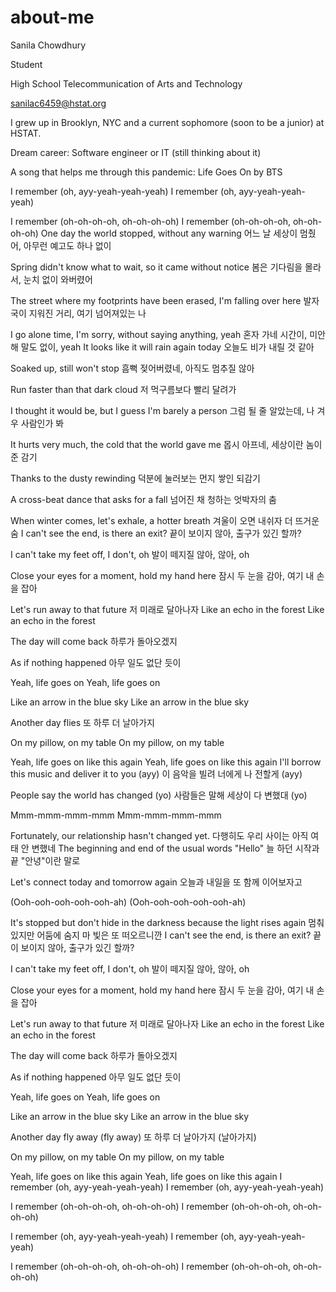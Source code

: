 # about-me
Sanila Chowdhury

Student

High School Telecommunication of Arts and Technology

sanilac6459@hstat.org

I grew up in Brooklyn, NYC and a current sophomore (soon to be a junior) at HSTAT.

Dream career: Software engineer or IT (still thinking about it)

A song that helps me through this pandemic: Life Goes On by BTS

I remember (oh, ayy-yeah-yeah-yeah)
I remember (oh, ayy-yeah-yeah-yeah)

I remember (oh-oh-oh-oh, oh-oh-oh-oh)
I remember (oh-oh-oh-oh, oh-oh-oh-oh)
One day the world stopped, without any warning
어느 날 세상이 멈췄어, 아무런 예고도 하나 없이

Spring didn't know what to wait, so it came without notice
봄은 기다림을 몰라서, 눈치 없이 와버렸어

The street where my footprints have been erased, I'm falling over here
발자국이 지워진 거리, 여기 넘어져있는 나

I go alone time, I'm sorry, without saying anything, yeah
혼자 가네 시간이, 미안해 말도 없이, yeah
It looks like it will rain again today
오늘도 비가 내릴 것 같아

Soaked up, still won't stop
흠뻑 젖어버렸네, 아직도 멈추질 않아

Run faster than that dark cloud
저 먹구름보다 빨리 달려가

I thought it would be, but I guess I'm barely a person
그럼 될 줄 알았는데, 나 겨우 사람인가 봐

It hurts very much, the cold that the world gave me
몹시 아프네, 세상이란 놈이 준 감기

Thanks to the dusty rewinding
덕분에 눌러보는 먼지 쌓인 되감기

A cross-beat dance that asks for a fall
넘어진 채 청하는 엇박자의 춤

When winter comes, let's exhale, a hotter breath
겨울이 오면 내쉬자 더 뜨거운 숨
I can't see the end, is there an exit?
끝이 보이지 않아, 출구가 있긴 할까?

I can't take my feet off, I don't, oh
발이 떼지질 않아, 않아, oh

Close your eyes for a moment, hold my hand here
잠시 두 눈을 감아, 여기 내 손을 잡아

Let's run away to that future
저 미래로 달아나자
Like an echo in the forest
Like an echo in the forest

The day will come back
하루가 돌아오겠지

As if nothing happened
아무 일도 없단 듯이

Yeah, life goes on
Yeah, life goes on

Like an arrow in the blue sky
Like an arrow in the blue sky

Another day flies
또 하루 더 날아가지

On my pillow, on my table
On my pillow, on my table

Yeah, life goes on like this again
Yeah, life goes on like this again
I'll borrow this music and deliver it to you (ayy)
이 음악을 빌려 너에게 나 전할게 (ayy)

People say the world has changed (yo)
사람들은 말해 세상이 다 변했대 (yo)

Mmm-mmm-mmm-mmm
Mmm-mmm-mmm-mmm

Fortunately, our relationship hasn't changed yet.
다행히도 우리 사이는 아직 여태 안 변했네
The beginning and end of the usual words "Hello"
늘 하던 시작과 끝 "안녕"이란 말로

Let's connect today and tomorrow again
오늘과 내일을 또 함께 이어보자고

(Ooh-ooh-ooh-ooh-ooh-ah)
(Ooh-ooh-ooh-ooh-ooh-ah)

It's stopped but don't hide in the darkness because the light rises again
멈춰있지만 어둠에 숨지 마 빛은 또 떠오르니깐
I can't see the end, is there an exit?
끝이 보이지 않아, 출구가 있긴 할까?

I can't take my feet off, I don't, oh
발이 떼지질 않아, 않아, oh

Close your eyes for a moment, hold my hand here
잠시 두 눈을 감아, 여기 내 손을 잡아

Let's run away to that future
저 미래로 달아나자
Like an echo in the forest
Like an echo in the forest

The day will come back
하루가 돌아오겠지

As if nothing happened
아무 일도 없단 듯이

Yeah, life goes on
Yeah, life goes on

Like an arrow in the blue sky
Like an arrow in the blue sky

Another day fly away (fly away)
또 하루 더 날아가지 (날아가지)

On my pillow, on my table
On my pillow, on my table

Yeah, life goes on like this again
Yeah, life goes on like this again
I remember (oh, ayy-yeah-yeah-yeah)
I remember (oh, ayy-yeah-yeah-yeah)

I remember (oh-oh-oh-oh, oh-oh-oh-oh)
I remember (oh-oh-oh-oh, oh-oh-oh-oh)

I remember (oh, ayy-yeah-yeah-yeah)
I remember (oh, ayy-yeah-yeah-yeah)

I remember (oh-oh-oh-oh, oh-oh-oh-oh)
I remember (oh-oh-oh-oh, oh-oh-oh-oh)